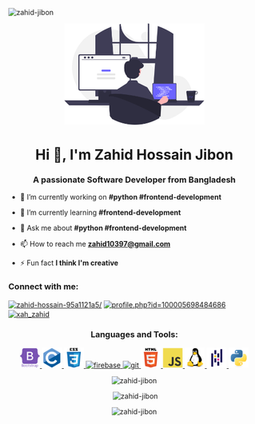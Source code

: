 <p align="left"> <img src="https://komarev.com/ghpvc/?username=zahid-jibon&label=Profile%20views&color=0e75b6&style=flat" alt="zahid-jibon" /> </p>


<p align="center">
  <img width="280" src="images/programer.svg" alt="zahid-jibon" />
</p>
 

<h1 align="center">Hi 👋, I'm Zahid Hossain Jibon</h1>
<h3 align="center">A passionate Software Developer from Bangladesh</h3>



- 🔭 I’m currently working on **#python #frontend-development**

- 🌱 I’m currently learning **#frontend-development**

- 💬 Ask me about **#python #frontend-development**

- 📫 How to reach me **zahid10397@gmail.com**

- ⚡ Fun fact **I think I'm creative**


<h3 align="left">Connect with me:</h3>
<p align="left">
<a href="https://linkedin.com/in/zahid-hossain-95a1121a5/" target="blank"><img align="center" src="https://raw.githubusercontent.com/rahuldkjain/github-profile-readme-generator/master/src/images/icons/Social/linked-in-alt.svg" alt="zahid-hossain-95a1121a5/" height="30" width="40" /></a>
<a href="https://fb.com/profile.php?id=100005698484686" target="blank"><img align="center" src="https://raw.githubusercontent.com/rahuldkjain/github-profile-readme-generator/master/src/images/icons/Social/facebook.svg" alt="profile.php?id=100005698484686" height="30" width="40" /></a>
<a href="https://www.instagram.com/_z_a_h_i_d__j_i_b_o_n_" target="blank"><img align="center" src="https://raw.githubusercontent.com/rahuldkjain/github-profile-readme-generator/master/src/images/icons/Social/instagram.svg" alt="xah_zahid" height="30" width="40" /></a>
</p>


<div align="center">
<h3 align="center">Languages and Tools:</h3>
<p align="center"> <a href="https://getbootstrap.com" target="_blank" rel="noreferrer"> <img src="https://raw.githubusercontent.com/devicons/devicon/master/icons/bootstrap/bootstrap-plain-wordmark.svg" alt="bootstrap" width="40" height="40"/> </a> <a href="https://www.cprogramming.com/" target="_blank" rel="noreferrer"> <img src="https://raw.githubusercontent.com/devicons/devicon/master/icons/c/c-original.svg" alt="c" width="40" height="40"/> </a> <a href="https://www.w3schools.com/css/" target="_blank" rel="noreferrer"> <img src="https://raw.githubusercontent.com/devicons/devicon/master/icons/css3/css3-original-wordmark.svg" alt="css3" width="40" height="40"/> </a> <a href="https://firebase.google.com/" target="_blank" rel="noreferrer"> <img src="https://www.vectorlogo.zone/logos/firebase/firebase-icon.svg" alt="firebase" width="40" height="40"/> </a> <a href="https://git-scm.com/" target="_blank" rel="noreferrer"> <img src="https://www.vectorlogo.zone/logos/git-scm/git-scm-icon.svg" alt="git" width="40" height="40"/> </a> <a href="https://www.w3.org/html/" target="_blank" rel="noreferrer"> <img src="https://raw.githubusercontent.com/devicons/devicon/master/icons/html5/html5-original-wordmark.svg" alt="html5" width="40" height="40"/> </a> <a href="https://developer.mozilla.org/en-US/docs/Web/JavaScript" target="_blank" rel="noreferrer"> <img src="https://raw.githubusercontent.com/devicons/devicon/master/icons/javascript/javascript-original.svg" alt="javascript" width="40" height="40"/> </a> <a href="https://www.linux.org/" target="_blank" rel="noreferrer"> <img src="https://raw.githubusercontent.com/devicons/devicon/master/icons/linux/linux-original.svg" alt="linux" width="40" height="40"/> </a> <a href="https://pandas.pydata.org/" target="_blank" rel="noreferrer"> <img src="https://raw.githubusercontent.com/devicons/devicon/2ae2a900d2f041da66e950e4d48052658d850630/icons/pandas/pandas-original.svg" alt="pandas" width="40" height="40"/> </a> <a href="https://www.python.org" target="_blank" rel="noreferrer"> <img src="https://raw.githubusercontent.com/devicons/devicon/master/icons/python/python-original.svg" alt="python" width="40" height="40"/> </a> </p>
</div>

<div align="center">
  <p><img src="https://github-readme-stats.vercel.app/api/top-langs?username=zahid-jibon&show_icons=true&locale=en&layout=compact" alt="zahid-jibon" /></p>
  </div>
  
  
<div align="center">
  <p>&nbsp;<img  src="https://github-readme-stats.vercel.app/api?username=zahid-jibon&show_icons=true&locale=en" alt="zahid-jibon" /></p>
  </div>
  
  <div align="center">
  <p><img  src="https://github-readme-streak-stats.herokuapp.com/?user=zahid-jibon&" alt="zahid-jibon" /></p>
  </div>
  
  






